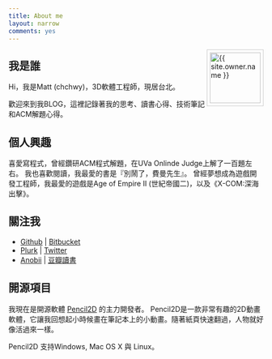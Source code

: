 ```yaml
---
title: About me
layout: narrow
comments: yes
---
```



<img src="{{ site.owner.avatar }}" alt="{{ site.owner.name }}" class="avatar" style="width: 100px; margin: 0 0 8px; border: solid 1px #ccc; float: right; padding: 5px;" />

## 我是誰

Hi，我是Matt (chchwy)，3D軟體工程師，現居台北。

歡迎來到我BLOG，這裡記錄著我的思考、讀書心得、技術筆記和ACM解題心得。

## 個人興趣

喜愛寫程式，曾經鑽研ACM程式解題，在UVa Onlinde Judge上解了一百題左右。
我也喜歡閱讀，我最愛的書是『別鬧了，費曼先生』。
曾經夢想成為遊戲開發工程師，我最愛的遊戲是Age of Empire II (世紀帝國二)，以及《X-COM:深海出擊》。

## 關注我

* [Github](http://github.com/chchwy) | [Bitbucket](http://bitbucket.org/chchwy)
* [Plurk](http://www.plurk.com/chchwy) | [Twitter](http://twitter.com/chchwy)
* [Anobii](http://www.anobii.com/chchwy) | [豆瓣讀書](http://book.douban.com/people/65684654/)

## 開源項目

我現在是開源軟體 [Pencil2D][0] 的主力開發者。
Pencil2D是一款非常有趣的2D動畫軟體，它讓我回想起小時候畫在筆記本上的小動畫。隨著紙頁快速翻過，人物就好像活過來一樣。

Pencil2D 支持Windows, Mac OS X 與 Linux。


[0]: http://pencil2d.org "Pencil2D"
